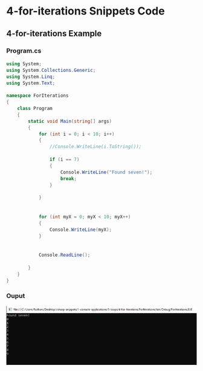 # 4-for-iterations Snippets Code

## 4-for-iterations Example

### Program.cs

```c#
using System;
using System.Collections.Generic;
using System.Linq;
using System.Text;

namespace ForIterations
{
    class Program
    {
        static void Main(string[] args)
        {
            for (int i = 0; i < 10; i++)
            {
                //Console.WriteLine(i.ToString());

                if (i == 7)
                {
                    Console.WriteLine("Found seven!");
                    break;
                }

            }


            for (int myX = 0; myX < 10; myX++)
            {
                Console.WriteLine(myX);
            }


            Console.ReadLine();

        }
    }
}

```

### Ouput

![4-for-iterations](media/example1.png)






      





